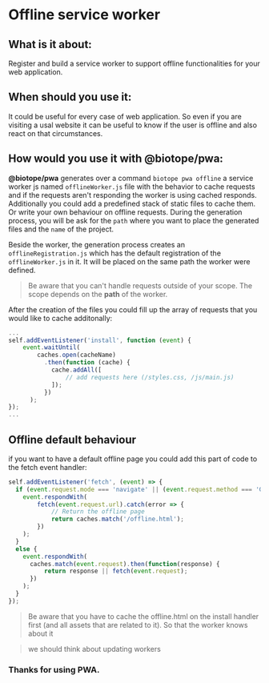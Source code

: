 # Offline service worker

## What is it about: 

Register and build a service worker to support offline functionalities for your web application.

## When should you use it:

It could be useful for every case of web application. So even if you are visiting a usal website it can be useful to know if the user is offline and also react on that circumstances. 

## How would you use it with @biotope/pwa:

**@biotope/pwa** generates over a command `biotope pwa offline` a service worker js named `offlineWorker.js` file with the behavior to cache requests and if the requests aren't responding the worker is using cached responds. Additionally you could add a predefined stack of static files to cache them. Or write your own behaviour on offline requests. 
During the generation process, you will be ask for the `path` where you want to place the generated files and the `name` of the project.

Beside the worker, the generation process creates an `offlineRegistration.js` which has the default registration of the `offlineWorker.js` in it.
It will be placed on the same path the worker were defined.

> Be aware that you can't handle requests outside of your scope. The scope depends on the **path** of the worker.


After the creation of the files you could fill up the array of requests that you would like to cache additonally:

```js 
...
self.addEventListener('install', function (event) {
    event.waitUntil(
        caches.open(cacheName)
          .then(function (cache) {
            cache.addAll([
                // add requests here (/styles.css, /js/main.js)
            ]);
          })
      );
});
...
```

## Offline default behaviour
if you want to have a default offline page you could add this part of code to the fetch event handler:

```js
self.addEventListener('fetch', (event) => {
  if (event.request.mode === 'navigate' || (event.request.method === 'GET' && event.request.headers.get('accept').includes('text/html'))) {
    event.respondWith(
        fetch(event.request.url).catch(error => {
            // Return the offline page
            return caches.match('/offline.html');
        })
    );
  }
  else {
    event.respondWith(
      caches.match(event.request).then(function(response) {
          return response || fetch(event.request);
      })
    );
  } 
});
```

> Be aware that you have to cache the offline.html on the install handler first (and all assets that are related to it). So that the worker knows about it

> we should think about updating workers

### Thanks for using PWA.